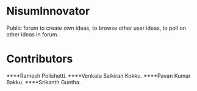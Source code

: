 NisumInnovator
==============

Public forum to create own ideas, to browse other user ideas, to poll on other ideas in forum.


Contributors
===============
****Ramesh Polishetti.
****Venkata Saikiran Kokku.
****Pavan Kumar Bakku.
****Srikanth Guntha.
